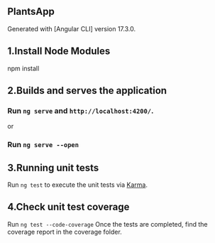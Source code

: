 ## PlantsApp
Generated with [Angular CLI] version 17.3.0.

## 1.Install Node Modules
npm install

## 2.Builds and serves the application
### Run `ng serve` and `http://localhost:4200/`. 
or
### Run `ng serve --open` 

## 3.Running unit tests
Run `ng test` to execute the unit tests via [Karma](https://karma-runner.github.io).

## 4.Check unit test coverage
Run `ng test --code-coverage`
Once the tests are completed, find the coverage report in the coverage folder.
